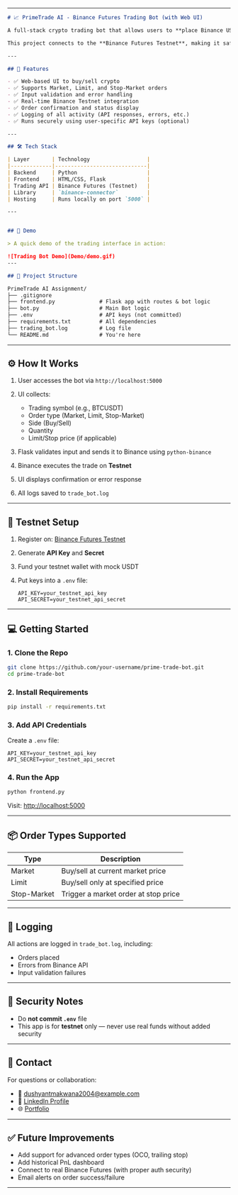 
---

````markdown
# 📈 PrimeTrade AI - Binance Futures Trading Bot (with Web UI)

A full-stack crypto trading bot that allows users to **place Binance USDT-M Futures orders** (Market, Limit, and Stop-Market) via a **user-friendly web interface** built using **Flask**.

This project connects to the **Binance Futures Testnet**, making it safe for testing and experimentation.

---

## 🚀 Features

- ✅ Web-based UI to buy/sell crypto
- ✅ Supports Market, Limit, and Stop-Market orders
- ✅ Input validation and error handling
- ✅ Real-time Binance Testnet integration
- ✅ Order confirmation and status display
- ✅ Logging of all activity (API responses, errors, etc.)
- ✅ Runs securely using user-specific API keys (optional)

---

## 🛠 Tech Stack

| Layer       | Technology                  |
|-------------|-----------------------------|
| Backend     | Python                      |
| Frontend    | HTML/CSS, Flask             |
| Trading API | Binance Futures (Testnet)   |
| Library     | `binance-connector`         |
| Hosting     | Runs locally on port `5000` |

---


## 📸 Demo

> A quick demo of the trading interface in action:

![Trading Bot Demo](Demo/demo.gif)
---

## 🧠 Project Structure

PrimeTrade AI Assignment/
├── .gitignore
├── frontend.py              # Flask app with routes & bot logic
├── bot.py                   # Main Bot logic
├── .env                     # API keys (not committed)
├── requirements.txt         # All dependencies
├── trading_bot.log          # Log file
└── README.md                # You're here
````

---

## ⚙️ How It Works

1. User accesses the bot via `http://localhost:5000`
2. UI collects:

   * Trading symbol (e.g., BTCUSDT)
   * Order type (Market, Limit, Stop-Market)
   * Side (Buy/Sell)
   * Quantity
   * Limit/Stop price (if applicable)
3. Flask validates input and sends it to Binance using `python-binance`
4. Binance executes the trade on **Testnet**
5. UI displays confirmation or error response
6. All logs saved to `trade_bot.log`

---

## 🧪 Testnet Setup

1. Register on: [Binance Futures Testnet](https://testnet.binancefuture.com)
2. Generate **API Key** and **Secret**
3. Fund your testnet wallet with mock USDT
4. Put keys into a `.env` file:

   ```
   API_KEY=your_testnet_api_key
   API_SECRET=your_testnet_api_secret
   ```

---

## 💻 Getting Started

### 1. Clone the Repo

```bash
git clone https://github.com/your-username/prime-trade-bot.git
cd prime-trade-bot
```

### 2. Install Requirements

```bash
pip install -r requirements.txt
```

### 3. Add API Credentials

Create a `.env` file:

```env
API_KEY=your_testnet_api_key
API_SECRET=your_testnet_api_secret
```

### 4. Run the App

```bash
python frontend.py
```

Visit: [http://localhost:5000](http://localhost:5000)

---

## 📦 Order Types Supported

| Type        | Description                          |
| ----------- | ------------------------------------ |
| Market      | Buy/sell at current market price     |
| Limit       | Buy/sell only at specified price     |
| Stop-Market | Trigger a market order at stop price |

---

## 🧾 Logging

All actions are logged in `trade_bot.log`, including:

* Orders placed
* Errors from Binance API
* Input validation failures

---

## 🔐 Security Notes

* Do **not commit `.env`** file
* This app is for **testnet** only — never use real funds without added security

---

## 📩 Contact

For questions or collaboration:

* 📧 [dushyantmakwana2004@example.com](mailto:dushyantmakwana2004@example.com)
* 💼 [LinkedIn Profile](https://www.linkedin.com/in/dushyant-makwana-21729b2bb/)
* 🌐 [Portfolio](https://dushyantmak85.github.io/Portfolio/)

---

## ✅ Future Improvements

* Add support for advanced order types (OCO, trailing stop)
* Add historical PnL dashboard
* Connect to real Binance Futures (with proper auth security)
* Email  alerts on order success/failure

---



